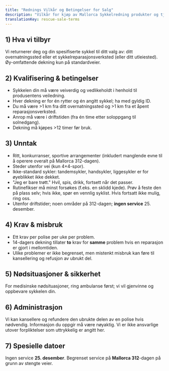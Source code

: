 ```yaml
---
title: "Rednings Vilkår og Betingelser for Salg"
description: "Vilkår for kjøp av Mallorca Sykkelredning produkter og tjenester."
translationKey: rescue-sale-terms
---
```


## 1) Hva vi tilbyr
Vi returnerer deg og din spesifiserte sykkel til ditt valg av: ditt overnatningssted eller et sykkelreparasjonsverksted (eller ditt utleiested). Øy-omfattende dekning kun på standardveier.

## 2) Kvalifisering & betingelser
- Sykkelen din må være veiverdig og vedlikeholdt i henhold til produsentens veiledning.
- Hver dekning er for én rytter og én angitt sykkel; ha med gyldig ID.
- Du må være >1 km fra ditt overnatningssted og >1 km fra et åpent reparasjonsverksted.
- Anrop må være i driftstiden (fra én time etter soloppgang til solnedgang).
- Dekning må kjøpes >12 timer før bruk.

## 3) Unntak
- Ritt, konkurranser, sportive arrangementer (inkludert manglende evne til å operere overalt på Mallorca 312-dagen).
- Steder utenfor vei (kun 4×4-spor).
- Ikke-standard sykler: tandemsykler, handsykler, liggesykler er for øyeblikket ikke dekket.
- "Jeg er bare trøtt." Hvil, spis, drikk, fortsett når det passer.
- Rutinefikser må minst forsøkes (f.eks. en sklidd kjede). Prøv å feste den på plass selv; hvis ikke, spør en vennlig syklist. Hvis fortsatt ikke mulig, ring oss.
- Utenfor driftstider; noen områder på 312-dagen; **ingen service** 25. desember.

## 4) Krav & misbruk
- Ett krav per polise per uke per problem.
- 14-dagers dekning tillater **to** krav for **samme** problem hvis en reparasjon er gjort i mellomtiden.
- Ulike problemer er ikke begrenset, men mistenkt misbruk kan føre til kansellering og refusjon av ubrukt del.

## 5) Nødsituasjoner & sikkerhet
For medisinske nødsituasjoner, ring ambulanse først; vi vil gjenvinne og oppbevare sykkelen din.

## 6) Administrasjon
Vi kan kansellere og refundere den ubrukte delen av en polise hvis nødvendig.
Informasjon du oppgir må være nøyaktig.
Vi er ikke ansvarlige utover forpliktelser som uttrykkelig er angitt her.

## 7) Spesielle datoer
Ingen service **25. desember**.
Begrenset service på **Mallorca 312**-dagen på grunn av stengte veier.
